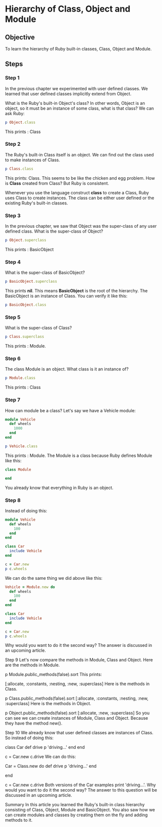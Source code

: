 # Hierarchy of Class, Object and Module

## Objective

To learn the hierarchy of Ruby built-in classes, Class, Object and Module.

## Steps

### Step 1

In the previous chapter we experimented with user defined classes. We learned that user defined classes implicitly extend from Object. 

What is the Ruby's built-in Object's class? In other words, Object is an object, so it must be an instance of some class, what is that class? We can ask Ruby:

```ruby
p Object.class
```

This prints : Class

### Step 2

The Ruby's built-in Class itself is an object. We can find out the class used to make instances of Class.

```ruby
p Class.class
```

This prints: Class. This seems to be like the chicken and egg problem. How is **Class** created from Class? But Ruby is consistent.

Whenever you use the language construct **class** to create a Class, Ruby uses Class to create instances. The class can be either user defined or the existing Ruby's built-in classes.

### Step 3

In the previous chapter, we saw that Object was the super-class of any user defined class. What is the super-class of Object?

```ruby
p Object.superclass
```

This prints : BasicObject

### Step 4

What is the super-class of BasicObject?

```ruby
p BasicObject.superclass
```

This prints **nil**. This means **BasicObject** is the root of the hierarchy. The BasicObject is an instance of Class. You can verify it like this:

```ruby
p BasicObject.class
```

### Step 5

What is the super-class of Class?

```ruby
p Class.superclass
```

This prints : Module.

### Step 6

The class Module is an object. What class is it an instance of?

```ruby
p Module.class
```

This prints : Class

### Step 7

How can module be a class? Let's say we have a Vehicle module:

```ruby
module Vehicle
  def wheels
    1000
  end
end

p Vehicle.class
```

This prints : Module. The Module is a class because Ruby defines Module like this:

```ruby
class Module

end 
```

You already know that everything in Ruby is an object.

### Step 8

Instead of doing this:

```ruby
module Vehicle
  def wheels
    100
  end
end

class Car
  include Vehicle
end

c = Car.new
p c.wheels
```

We can do the same thing we did above like this:

```ruby
Vehicle = Module.new do
  def wheels
    100
  end
end

class Car
  include Vehicle
end

c = Car.new
p c.wheels
```

Why would you want to do it the second way? The answer is discussed in an upcoming article.

Step 9
Let's now compare the methods in Module, Class and Object. Here are the methods in Module.

p Module.public_methods(false).sort
This prints:

[:allocate, :constants, :nesting, :new, :superclass]
Here is the methods in Class.

p Class.public_methods(false).sort
[:allocate, :constants, :nesting, :new, :superclass]
Here is the methods in Object.

p Object.public_methods(false).sort
[:allocate, :new, :superclass]
So you can see we can create instances of Module, Class and Object. Because they have the method new().

Step 10
We already know that user defined classes are instances of Class. So instead of doing this:

class Car
  def drive
    p 'driving...'
  end
end

c = Car.new
c.drive
We can do this:

Car = Class.new do
  def drive
    p 'driving...'
  end

end

c = Car.new
c.drive
Both versions of the Car examples print 'driving...'. Why would you want to do it the second way? The answer to this question will be discussed in an upcoming article.

Summary
In this article you learned the Ruby's built-in class hierarchy consisting of Class, Object, Module and BasicObject. You also saw how we can create modules and classes by creating them on the fly and adding methods to it.